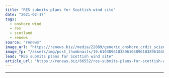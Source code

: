 ```yaml
---
title: "RES submits plans for Scottish wind site"
date: "2021-02-17"
tags: 
  - onshore wind
  - res
  - scotland
  - renews
source: "renews"
image_url: "https://renews.biz//media/22089/generic_onshore_crdit_science_in_hd_unsplash.jpg?mode=crop&width=770&heightratio=0.6103896103896103896103896104&slimmage=true"
image_fp: "/assets/img/post_thumbnails/19.6103896103896103896103896104&slimmage=true"
lead: "RES submits plans for Scottish wind site"
article_url: "https://renews.biz/66552/res-submits-plans-for-scottish-wind-site/"
---
```


---
